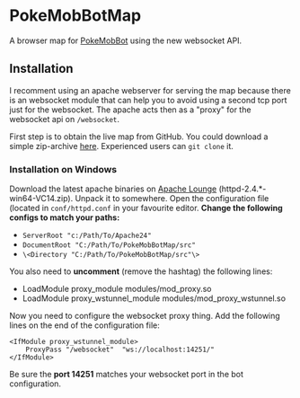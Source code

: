 # PokeMobBotMap
A browser map for [PokeMobBot](https://github.com/PocketMobsters/PokeMobBot) using the new websocket API.

## Installation
I recomment using an apache webserver for serving the map because there is an websocket module that can help you to avoid using a second tcp port just for the websocket.
The apache acts then as a "proxy" for the websocket api on `/websocket`.

First step is to obtain the live map from GitHub. You could download a simple zip-archive [here](https://github.com/0xFEEDC0DE64/PokeMobBotMap/archive/master.zip).  Experienced users can `git clone` it.

### Installation on Windows
Download the latest apache binaries on [Apache Lounge](https://www.apachelounge.com/download/) (httpd-2.4.\*-win64-VC14.zip). Unpack it to somewhere. Open the configuration file (located in `conf/httpd.conf` in your favourite editor. **Change the following configs to match your paths:**

* `ServerRoot "c:/Path/To/Apache24"`
* `DocumentRoot "C:/Path/To/PokeMobBotMap/src"`
* `\<Directory "C:/Path/To/PokeMobBotMap/src"\>`

You also need to **uncomment** (remove the hashtag) the following lines:

* LoadModule proxy_module modules/mod_proxy.so
* LoadModule proxy_wstunnel_module modules/mod_proxy_wstunnel.so

Now you need to configure the websocket proxy thing. Add the following lines on the end of the configuration file:

```
<IfModule proxy_wstunnel_module>
    ProxyPass "/websocket"  "ws://localhost:14251/"
</IfModule>
```

Be sure the **port 14251** matches your websocket port in the bot configuration.